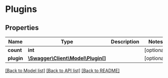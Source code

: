 # Plugins

## Properties
Name | Type | Description | Notes
------------ | ------------- | ------------- | -------------
**count** | **int** |  | [optional] 
**plugin** | [**\Swagger\Client\Model\Plugin[]**](Plugin.md) |  | [optional] 

[[Back to Model list]](../README.md#documentation-for-models) [[Back to API list]](../README.md#documentation-for-api-endpoints) [[Back to README]](../README.md)


